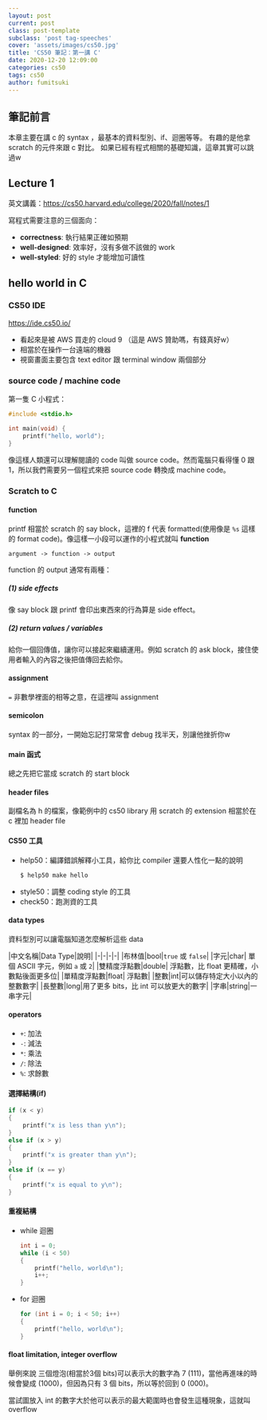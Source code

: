 ```yaml
---
layout: post
current: post
class: post-template
subclass: 'post tag-speeches'
cover: 'assets/images/cs50.jpg'
title: 'CS50 筆記：第一講 C'
date: 2020-12-20 12:09:00
categories: cs50
tags: cs50
author: fumitsuki
---
```


## 筆記前言

本章主要在講 c 的 syntax ，最基本的資料型別、if、迴圈等等。
有趣的是他拿 scratch 的元件來跟 c 對比。
如果已經有程式相關的基礎知識，這章其實可以跳過w


## Lecture 1

英文講義：https://cs50.harvard.edu/college/2020/fall/notes/1

寫程式需要注意的三個面向：
- **correctness**: 執行結果正確如預期
- **well-designed**: 效率好，沒有多做不該做的 work
- **well-styled**: 好的 style 才能增加可讀性

## hello world in C

### CS50 IDE
https://ide.cs50.io/

* 看起來是被 AWS 買走的 cloud 9 （這是 AWS 贊助嗎，有錢真好w）
* 相當於在操作一台遠端的機器
* 視窗畫面主要包含 text editor 跟 terminal window 兩個部分

### source code / machine code

第一隻 C 小程式：
```c
#include <stdio.h>

int main(void) {
    printf("hello, world");
}
```

像這樣人類還可以理解閱讀的 code 叫做 source code。然而電腦只看得懂 0 跟 1，所以我們需要另一個程式來把 source code 轉換成 machine code。

### Scratch to C

#### function
printf 相當於 scratch 的 say block，這裡的 f 代表 formatted(使用像是 `%s` 這樣的 format code)。像這樣一小段可以運作的小程式就叫 **function**

```
argument -> function -> output
```

function 的 output 通常有兩種：

##### (1) side effects
  像 say block 跟 printf 會印出東西來的行為算是 side effect。

##### (2) return values / variables

給你一個回傳值，讓你可以接起來繼續運用。例如 scratch 的 ask block，接住使用者輸入的內容之後把值傳回去給你。


#### assignment

`=` 非數學裡面的相等之意，在這裡叫 assignment

#### semicolon
syntax 的一部分，一開始忘記打常常會 debug 找半天，別讓他挫折你w


#### main 函式
總之先把它當成 scratch 的 start block


#### header files
副檔名為 h 的檔案，像範例中的 cs50 library
用 scratch 的 extension 相當於在 c 裡加 header file

#### CS50 工具

- help50：編譯錯誤解釋小工具，給你比 compiler 還要人性化一點的說明
  ```bash
  $ help50 make hello
  ```
- style50：調整 coding style 的工具
- check50：跑測資的工具

#### data types

資料型別可以讓電腦知道怎麼解析這些 data

|中文名稱|Data Type|說明|
|-|-|-|-|
|布林值|bool|`true` 或 `false`|
|字元|char| 單個 ASCII 字元，例如 `a` 或 `2`|
|雙精度浮點數|double| 浮點數，比 float 更精確，小數點後面更多位|
|單精度浮點數|float| 浮點數|
|整數|int|可以儲存特定大小以內的整數數字|
|長整數|long|用了更多 bits，比 int 可以放更大的數字|
|字串|string|一串字元|

#### operators
- `+`: 加法
- `-`: 減法
- `*`: 乘法
- `/`: 除法
- `%`: 求餘數

#### 選擇結構(if)

```c
if (x < y)
{
    printf("x is less than y\n");
}
else if (x > y)
{
    printf("x is greater than y\n");
}
else if (x == y)
{
    printf("x is equal to y\n");
}
```

#### 重複結構

- while 迴圈

  ```c
  int i = 0;
  while (i < 50)
  {
      printf("hello, world\n");
      i++;
  }
  ```

- for 迴圈

  ```c
  for (int i = 0; i < 50; i++)
  {
      printf("hello, world\n");
  }
  ```

#### float limitation, integer overflow

舉例來說 三個燈泡(相當於3個 bits)可以表示大的數字為 7 (111)，當他再進味的時候會變成 (1000)，但因為只有 3 個 bits，所以等於回到 0 (000)。

當試圖放入 int 的數字大於他可以表示的最大範圍時也會發生這種現象，這就叫 overflow
